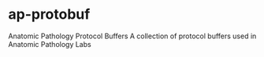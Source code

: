 # ap-protobuf
Anatomic Pathology Protocol Buffers
A collection of protocol buffers used in Anatomic Pathology Labs
